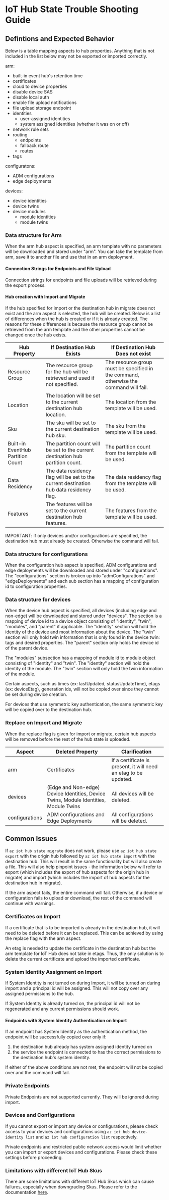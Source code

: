 # IoT Hub State Trouble Shooting Guide

## Defintions and Expected Behavior

Below is a table mapping aspects to hub properties. Anything that is not included in the list below may not be exported or imported correctly.

arm:
 - built-in event hub's retention time
 - certificates
 - cloud to device properties
 - disable device SAS
 - disable local auth
 - enable file upload notifications
 - file upload storage endpoint
 - identities
   + user-assigned identities
   + system assigned identities (whether it was on or off)
 - network rule sets
 - routing
   + endpoints
   + fallback route
   + routes
 - tags

configuratons:
 - ADM configurations
 - edge deployments

devices:
 - device identities
 - device twins
 - device modules
   + module identities
   + module twins

### Data structure for Arm

When the arm hub aspect is specified, an arm template with no parameters will be downloaded and stored under "arm". You can take the template from arm, save it to another file and use that in an arm deployment.

#### Connection Strings for Endpoints and File Upload

Connection strings for endpoints and file uploads will be retrieved during the export process.

#### Hub creation with Import and Migrate

If the hub specified for import or the destination hub in migrate does not exist and the arm aspect is selected, the hub will be created. Below is a list of differences when the hub is created or if it is already created. The reasons for these differences is because the resource group cannot be retrieved from the arm template and the other properties cannot be changed once the hub exists.

| Hub Property                      | If Destination Hub Exists                                                               | If Destination Hub Does not exist                                                     |
|-----------------------------------|-----------------------------------------------------------------------------------------|---------------------------------------------------------------------------------------|
| Resource Group                    | The resource group for the hub will be retrieved and used if not specified.             | The resource group must be specified in the command, otherwise the command will fail. |
| Location                          | The location will be set to the current destination hub location.                       | The location from the template will be used.                                          |
| Sku                               | The sku will be set to the current destination hub sku.                                 | The sku from the template will be used.                                               |
| Built-in EventHub Partition Count | The partition count will be set to the current destination hub partition count.         | The partition count from the template will be used.                                   |
| Data Residency                    | The data residency flag will be set to the current destination hub data residency flag. | The data residency flag from the template will be used.                               |
| Features                          | The features will be set to the current destination hub features.                       | The features from the template will be used.                                          |

IMPORTANT: if only devices and/or configurations are specified, the destination hub must already be created. Otherwise the command will fail.

### Data structure for configurations

When the configuration hub aspect is specified, ADM configurations and edge deployments will be downloaded and stored under "configurations". The "configurations" section is broken up into "admConfigurations" and "edgeDeployments" and each sub section has a mapping of configuration id to configuration properties.

### Data structure for devices

When the device hub aspect is specified, all devices (including edge and non-edge) will be downloaded and stored under "devices". The section is a mapping of device id to a device object consisting of "identity", "twin", "modules", and "parent" if applicable. The "identity" section will hold the identity of the device and most information about the device. The "twin" section will only hold twin information that is only found in the device twin: tags and desired properties. The "parent" section only holds the device id of the parent device.

The "modules" subsection has a mapping of module id to module object consisting of "identity" and "twin". The "identity" section will hold the identity of the module. The "twin" section will only hold the twin information of the module.

Certain aspects, such as times (ex: lastUpdated, statusUpdateTime), etags (ex: deviceEtag), generation ids, will not be copied over since they cannot be set during device creation.

For devices that use symmetric key authentication, the same symmetric key will be copied over to the destination hub.

### Replace on Import and Migrate

When the replace flag is given for import or migrate, certain hub aspects will be removed before the rest of the hub state is uploaded.

| Aspect         | Deleted Property                                                                     | Clarification                                                    |
|----------------|--------------------------------------------------------------------------------------|------------------------------------------------------------------|
| arm            | Certificates                                                                         | If a certificate is present, it will need an etag to be updated. |
| devices        | (Edge and Non-edge) Device Identities, Device Twins, Module Identities, Module Twins | All devices will be deleted.                                     |
| configurations | ADM configurations and Edge Deployments                                              | All configurations will be deleted.                              |

## Common Issues

If `az iot hub state migrate` does not work, please use `az iot hub state export` with the origin hub followed by `az iot hub state import` with the destination hub. This will result in the same functionality but will also create a file. This will also help pinpoint issues - the information below will refer to export (which includes the export of hub aspects for the origin hub in migrate) and import (which includes the import of hub aspects for the destination hub in migrate).

If the arm aspect fails, the entire command will fail. Otherwise, if a device or configuration fails to upload or download, the rest of the command will continue with warnings.

### Certificates on Import

If a certificate that is to be imported is already in the destination hub, it will need to be deleted before it can be replaced. This can be achieved by using the replace flag with the arm aspect.

An etag is needed to update the certificate in the destination hub but the arm template for IoT Hub does not take in etags. Thus, the only solution is to delete the current certificate and upload the imported certificate.

### System Identity Assignment on Import

If System Identity is not turned on during Import, it will be turned on during import and a principal id will be assigned. This will not copy over any assigned permissions to the hub.

If System Identity is already turned on, the principal id will not be regenerated and any current permissions should work.

#### Endpoints with System Identity Authentication on Import

If an endpoint has System Identity as the authentication method, the endpoint will be successfully copied over only if:

1. the destination hub already has system assigned identity turned on
2. the service the endpoint is connected to has the correct permissions to the destination hub's system identity.

If either of the above conditions are not met, the endpoint will not be copied over and the command will fail.

### Private Endpoints

Private Endpoints are not supported currently. They will be ignored during import.

### Devices and Configurations

If you cannot export or import any device or configurations, please check access to your devices and configurations using `az iot hub device-identity list` and `az iot hub configuration list` respectively.

Private endpoints and restricted public network access would limit whether you can import or export devices and configurations. Please check these settings before proceeding.

### Limitations with different IoT Hub Skus

There are some limitations with different IoT Hub Skus which can cause failures, especially when downgrading Skus. Please refer to the documentation [here](https://learn.microsoft.com/en-us/azure/iot-hub/iot-hub-scaling).
